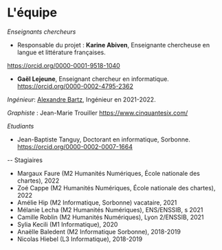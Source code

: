 # L'équipe

_Enseignants chercheurs_

- Responsable du projet : **Karine Abiven**, Enseignante chercheuse en langue et littérature françaises.

https://orcid.org/0000-0001-9518-1040

- **Gaël Lejeune**, Enseignant chercheur  en informatique. https://orcid.org/0000-0002-4795-2362

_Ingénieur_: [Alexandre Bartz](https://cv.archives-ouvertes.fr/alexandre-bartz?langChosen=fr), Ingénieur en 2021-2022. 

_Graphiste_ : Jean-Marie Trouiller
https://www.cinquantesix.com/

_Etudiants_
- Jean-Baptiste Tanguy, Doctorant en informatique, Sorbonne. https://orcid.org/0000-0002-0007-1664

-- Stagiaires
- Margaux Faure (M2 Humanités Numériques, École nationale des chartes), 2022
- Zoé Cappe (M2 Humanités Numériques, École nationale des chartes), 2022
- Amélie Hip (M2 Informatique, Sorbonne) vacataire, 2021
- Mélanie Lecha (M2 Humanités Numériques), ENS/ENSSIB, s 2021
- Camille Roblin (M2 Humanités Numériques), Lyon 2/ENSSIB, 2021
- Sylia Kecili (M1 Informatique), 2020
- Anaëlle Baledent (M2 Informatique Sorbonne), 2018-2019
- Nicolas Hiebel (L3 Informatique),  2018-2019

